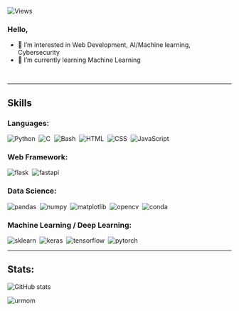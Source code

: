 <p align="left"> 
  <img src="https://komarev.com/ghpvc/?username=saltywan&label=Profile%20views&color=0e75b6&style=flat" alt="Views" />&nbsp;               
</p>

### Hello,
<!-- - 👋 I’m urmom -->
- 👀 I’m interested in Web Development, AI/Machine learning, Cybersecurity 
- 🌱 I’m currently learning Machine Learning
<br>

---
## Skills
### Languages:
<div>
  <img src="https://img.shields.io/badge/Python-FFD43B?style=for-the-badge&logo=python&logoColor=blue" title="Python" alt="Python"/>&nbsp;
  <img src="https://img.shields.io/badge/C-00599C?style=for-the-badge&logo=c&logoColor=white" title="C" alt="C"/>&nbsp;
<!--   <img src="https://img.shields.io/badge/java-%23ED8B00.svg?style=for-the-badge&logo=java&logoColor=white" title="Java" alt="Java"/>&nbsp; -->
  <img src="https://img.shields.io/badge/Shell_Script-121011?style=for-the-badge&logo=gnu-bash&logoColor=white" title="Bash" alt="Bash"/>&nbsp;
  <img src="https://img.shields.io/badge/HTML5-E34F26?style=for-the-badge&logo=html5&logoColor=white" title="HTML5" alt="HTML"/>&nbsp;
  <img src="https://img.shields.io/badge/CSS3-1572B6?style=for-the-badge&logo=css3&logoColor=white"  title="CSS3" alt="CSS"/>&nbsp;
  <img src="https://img.shields.io/badge/JavaScript-323330?style=for-the-badge&logo=javascript&logoColor=F7DF1E" title="JavaScript" alt="JavaScript"/>&nbsp;
</div>

### Web Framework:
<div>
    <img src="https://img.shields.io/badge/Flask-000000?style=for-the-badge&logo=flask&logoColor=white" title="flask" alt="flask"/>&nbsp;
    <img src="https://img.shields.io/badge/fastapi-109989?style=for-the-badge&logo=FASTAPI&logoColor=white" title="fastapi" alt="fastapi"/>&nbsp;
</div>

### Data Science:
<div>
    <img src="https://img.shields.io/badge/Pandas-2C2D72?style=for-the-badge&logo=pandas&logoColor=white" title="pandas" alt="pandas"/>&nbsp;
    <img src="https://img.shields.io/badge/Numpy-777BB4?style=for-the-badge&logo=numpy&logoColor=white" title="numpy" alt="numpy"/>&nbsp;
    <img src="https://img.shields.io/badge/Matplotlib-%23ffffff.svg?style=for-the-badge&logo=Matplotlib&logoColor=black" title="matplotlib" alt="matplotlib"/>&nbsp;
    <img src="https://img.shields.io/badge/OpenCV-27338e?style=for-the-badge&logo=OpenCV&logoColor=white" title="opencv" alt="opencv"/>&nbsp;
    <img src="https://img.shields.io/badge/conda-342B029.svg?&style=for-the-badge&logo=anaconda&logoColor=white" title="conda" alt="conda"/>&nbsp;
</div>

### Machine Learning / Deep Learning:
<div>
  <img src="https://img.shields.io/badge/scikit_learn-F7931E?style=for-the-badge&logo=scikit-learn&logoColor=white" title="sklearn" alt="sklearn"/>&nbsp;
  <img src="https://img.shields.io/badge/Keras-FF0000?style=for-the-badge&logo=keras&logoColor=white" title="keras" alt="keras"/>&nbsp;
  <img src="https://img.shields.io/badge/TensorFlow-FF6F00?style=for-the-badge&logo=TensorFlow&logoColor=white" title="tensorflow" alt="tensorflow"/>&nbsp;
  <img src="https://img.shields.io/badge/PyTorch-EE4C2C?style=for-the-badge&logo=pytorch&logoColor=white" title="pytorch" alt="pytorch"/>&nbsp;

</div>

---
## Stats:
![GitHub stats](https://github-readme-stats.vercel.app/api?username=saltywan&show_icons=true&theme=tokyonight)
<p><img align="left" src="https://github-readme-stats.vercel.app/api/top-langs?username=saltywan&show_icons=true&locale=en&layout=compact&theme=tokyonight" alt="urmom" /></p>
<!---
Saltywan/Saltywan is a ✨ special ✨ repository because its `README.md` (this file) appears on your GitHub profile.
You can click the Preview link to take a look at your changes.
--->

